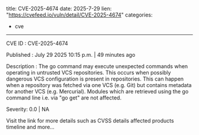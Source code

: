  
title: CVE-2025-4674
date: 2025-7-29
lien: "https://cvefeed.io/vuln/detail/CVE-2025-4674"
categories:
  - cve
---

CVE ID : CVE-2025-4674

Published :  July 29
2025
10:15 p.m. | 49 minutes ago

Description : The go command may execute unexpected commands when operating in untrusted VCS repositories. This occurs when possibly dangerous VCS configuration is present in repositories. This can happen when a repository was fetched via one VCS (e.g. Git)
but contains metadata for another VCS (e.g. Mercurial). Modules which are retrieved using the go command line
i.e. via "go get"
are not affected.

Severity: 0.0 | NA

Visit the link for more details
such as CVSS details
affected products
timeline
and more...
